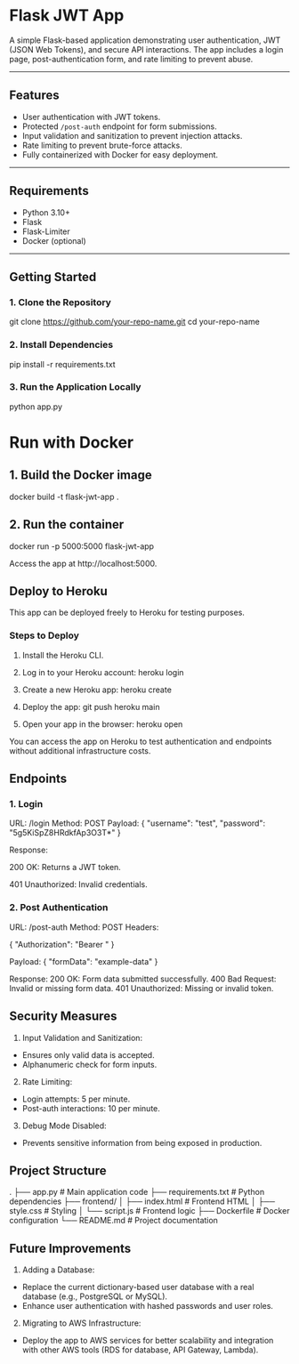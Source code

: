 # Flask JWT App

A simple Flask-based application demonstrating user authentication, JWT (JSON Web Tokens), and secure API interactions. The app includes a login page, post-authentication form, and rate limiting to prevent abuse.

---

## **Features**
- User authentication with JWT tokens.
- Protected `/post-auth` endpoint for form submissions.
- Input validation and sanitization to prevent injection attacks.
- Rate limiting to prevent brute-force attacks.
- Fully containerized with Docker for easy deployment.

---

## **Requirements**
- Python 3.10+
- Flask
- Flask-Limiter
- Docker (optional)

---

## **Getting Started**

### **1. Clone the Repository**
git clone https://github.com/your-repo-name.git
cd your-repo-name


### **2. Install Dependencies**
pip install -r requirements.txt


### **3. Run the Application Locally**
python app.py


# Run with Docker

## 1. Build the Docker image
docker build -t flask-jwt-app .

## 2. Run the container
docker run -p 5000:5000 flask-jwt-app

Access the app at http://localhost:5000.


## Deploy to Heroku
This app can be deployed freely to Heroku for testing purposes.

### Steps to Deploy

1. Install the Heroku CLI.
2. Log in to your Heroku account:
heroku login

3. Create a new Heroku app:
heroku create

4. Deploy the app:
git push heroku main

5. Open your app in the browser:
heroku open

You can access the app on Heroku to test authentication and endpoints without additional infrastructure costs.

## Endpoints
### 1. Login
URL: /login
Method: POST
Payload:
{
  "username": "test",
  "password": "5g5KiSpZ8HRdkfAp3O3T*"
}

Response:

200 OK: Returns a JWT token.

401 Unauthorized: Invalid credentials.

### 2. Post Authentication
URL: /post-auth
Method: POST
Headers:

{
  "Authorization": "Bearer <your-token>"
}


Payload: 
{
  "formData": "example-data"
}


Response:
200 OK: Form data submitted successfully.
400 Bad Request: Invalid or missing form data.
401 Unauthorized: Missing or invalid token.


## Security Measures
1. Input Validation and Sanitization:
- Ensures only valid data is accepted.
- Alphanumeric check for form inputs.

2. Rate Limiting:
- Login attempts: 5 per minute.
- Post-auth interactions: 10 per minute.

3. Debug Mode Disabled:
- Prevents sensitive information from being exposed in production.


## Project Structure
.
├── app.py               # Main application code 
├── requirements.txt     # Python dependencies 
├── frontend/ 
│   ├── index.html       # Frontend HTML 
│   ├── style.css        # Styling 
│   └── script.js        # Frontend logic 
├── Dockerfile           # Docker configuration 
└── README.md            # Project documentation 


## Future Improvements
1. Adding a Database:
- Replace the current dictionary-based user database with a real database (e.g., PostgreSQL or MySQL).
- Enhance user authentication with hashed passwords and user roles.

2. Migrating to AWS Infrastructure:
- Deploy the app to AWS services for better scalability and integration with other AWS tools (RDS for database, API Gateway, Lambda).
